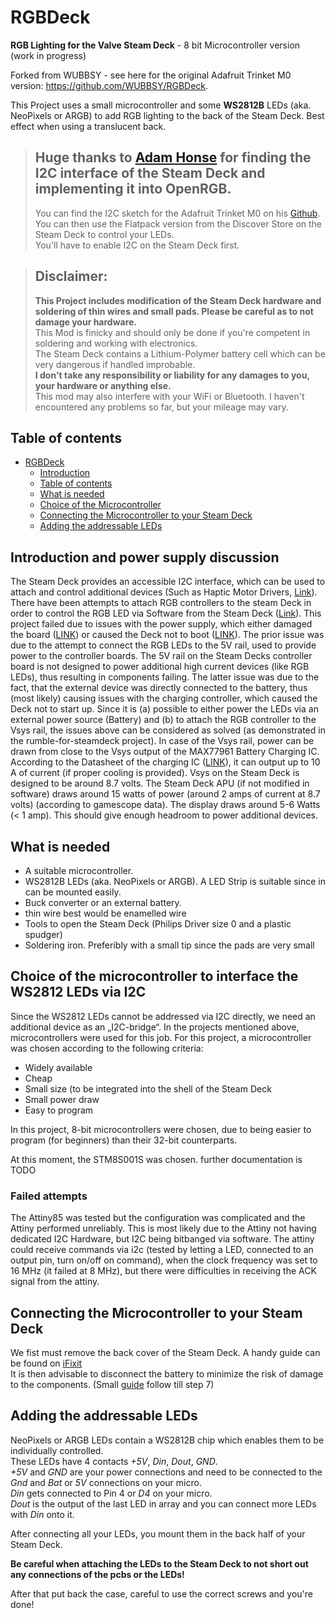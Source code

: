 # RGBDeck

**RGB Lighting for the Valve Steam Deck** - 8 bit Microcontroller version (work in progress)

Forked from WUBBSY - see here for the original Adafruit Trinket M0 version: https://github.com/WUBBSY/RGBDeck.

This Project uses a small microcontroller and some **WS2812B** LEDs (aka. NeoPixels or ARGB) to add RGB lighting to the back of the Steam Deck. Best effect when using a translucent back.  

>## Huge thanks to [Adam Honse](https://github.com/CalcProgrammer1) for finding the I2C interface of the Steam Deck and implementing it into OpenRGB. 
> You can find the I2C sketch for the Adafruit Trinket M0 on his [Github](https://gitlab.com/CalcProgrammer1/Arduino_I2C_NeoPixel_Controller/-/tree/adafruit_trinket_m0).  
You can then use the Flatpack version from the Discover Store on the Steam Deck to control your LEDs.  
You'll have to enable I2C on the Steam Deck first.  

>## Disclaimer:  
> **This Project includes modification of the Steam Deck hardware and soldering of thin wires and small pads. Please be careful as to not damage your hardware.**  
This Mod is finicky and should only be done if you're competent in soldering and working with electronics.  
The Steam Deck contains a Lithium-Polymer battery cell which can be very dangerous if handled improbable.  
**I don't take any responsibility or liability for any damages to you, your hardware or anything else.**  
This mod may also interfere with your WiFi or Bluetooth. I haven't encountered any problems so far, but your mileage may vary. 

## Table of contents
- [RGBDeck](#rgbdeck)
  - [Introduction](#introduction)
  - [Table of contents](#table-of-contents)
  - [What is needed](#what-is-needed)
  - [Choice of the Microcontroller](#choice-of-microcontroller)
  - [Connecting the Microcontroller to your Steam Deck](#connecting-the-microcontroller-to-your-steam-deck)
  - [Adding the addressable LEDs](#adding-the-addressable-leds)

## Introduction and power supply discussion

The Steam Deck provides an accessible I2C interface, which can be used to attach and control additional devices (Such as Haptic Motor Drivers, [Link](https://github.com/dawidmpunkt/rumble-for-steamdeck)).
There have been attempts to attach RGB controllers to the steam Deck in order to control the RGB LED via Software from the Steam Deck ([Link](https://www.reddit.com/r/SteamDeck/comments/10uzoj6/openrgbdeck_lives_rgbdeck_mod_with_jsaux_cover/)). This project failed due to issues with the power supply, which either damaged the board ([LINK](https://old.reddit.com/r/SteamDeck/comments/110ca10/warning_about_the_rgbdeck_mod_from_last_weekavoid/)) or caused the Deck not to boot ([LINK](https://github.com/WUBBSY/RGBDeck/issues/1#issuecomment-1653933577)). The prior issue was due to the attempt to connect the RGB LEDs to the 5V rail, used to provide power to the controller boards. 
The 5V rail on the Steam Decks controller board is not designed to power additional high current devices (like RGB LEDs), thus resulting in components failing. The latter issue was due to the fact, that the external device was directly connected to the battery, thus (most likely) causing issues with the charging controller, which caused the Deck not to start up. 
Since it is (a) possible to either power the LEDs via an external power source (Battery) and (b) to attach the RGB controller to the Vsys rail, the issues above can be considered as solved (as demonstrated in the rumble-for-steamdeck project). 
In case of the Vsys rail, power can be drawn from close to the Vsys output of the MAX77961 Battery Charging IC. According to the Datasheet of the charging IC ([LINK](https://www.analog.com/en/products/max77961.html)), it can output up to 10 A of current (if proper cooling is provided). 
Vsys on the Steam Deck is designed to be around 8.7 volts. The Steam Deck APU (if not modified in software) draws around 15 watts of power (around 2 amps of current at 8.7 volts) (according to gamescope data). The display draws around 5-6 Watts (< 1 amp). This should give enough headroom to power additional devices.  

## What is needed

- A suitable microcontroller.
- WS2812B LEDs (aka. NeoPixels or ARGB). A LED Strip is suitable since in can be mounted easily.
- Buck converter or an external battery. 
- thin wire best would be enamelled wire
- Tools to open the Steam Deck (Philips Driver size 0 and a plastic spudger)
- Soldering iron. Preferibly with a small tip since the pads are very small

## Choice of the microcontroller to interface the WS2812 LEDs via I2C

Since the WS2812 LEDs cannot be addressed via I2C directly, we need an additional device as an „I2C-bridge“. In the projects mentioned above, microcontrollers were used for this job. For this project, a microcontroller was chosen according to the following criteria:
* Widely available
* Cheap
* Small size (to be integrated into the shell of the Steam Deck
* Small power draw
* Easy to program

In this project, 8-bit microcontrollers were chosen, due to being easier to program (for beginners) than their 32-bit counterparts.

At this moment, the STM8S001S was chosen. further documentation is TODO

### Failed attempts
The Attiny85 was tested but the configuration was complicated and the Attiny performed unreliably. This is most likely due to the Attiny not having dedicated I2C Hardware, but I2C being bitbanged via software. The attiny could receive commands via i2c (tested by letting a LED, connected to an output pin, turn on/off on command), when the clock frequency was set to 16 MHz (it failed at 8 MHz), but there were difficulties in receiving the ACK signal from the attiny. 

## Connecting the Microcontroller to your Steam Deck

We fist must remove the back cover of the Steam Deck. A handy guide can be found on [iFixit](https://www.ifixit.com/Guide/Steam+Deck+Back+Cover+Replacement/148893)  
It is then advisable to disconnect the battery to minimize the risk of damage to the components. (Small [guide](https://www.ifixit.com/Guide/Steam+Deck+Battery+Replacement/149070) follow till step 7)  

## Adding the addressable LEDs
NeoPixels or ARGB LEDs contain a WS2812B chip which enables them to be individually controlled.  
These LEDs have 4 contacts _+5V_, _Din_, _Dout_, _GND_.  
_+5V_ and _GND_ are your power connections and need to be connected to the _Gnd_ and _Bat_ or _5V_ connections on your micro.  
_Din_ gets connected to Pin 4 or _D4_ on your micro.  
_Dout_ is the output of the last LED in array and you can connect more LEDs with _Din_ onto it.  

After connecting all your LEDs, you mount them in the back half of your Steam Deck.  

**Be careful when attaching the LEDs to the Steam Deck to not short out any connections of the pcbs or the LEDs!**  

After that put back the case, careful to use the correct screws and you're done!
